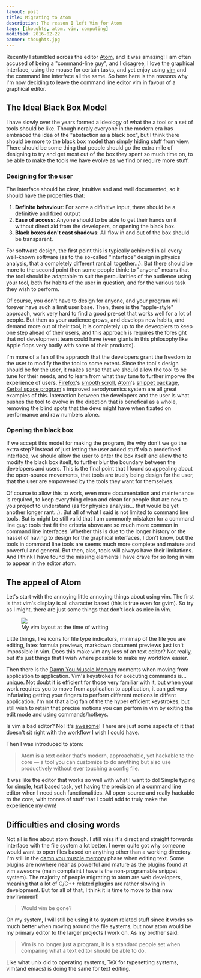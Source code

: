 ```yaml
---
layout: post
title: Migrating to Atom
description: The reason I left Vim for Atom
tags: [thoughts, atom, vim, computing]
modified: 2016-02-22
banner: thoughts.jpg
---
```


Recently I stumbled across the editor [Atom](https://atom.io/), and it was
amazing! I am often accused of being a "command-line guy", and I disagree, I
love the graphical interface, using the mouse for certain tasks, and yet enjoy
using [vim](http://www.vim.org/) and the command line interface all the same.
So here here is the reasons why I'm now deciding to leave the command line
editor vim in favour of a graphical editor.

## The Ideal Black Box Model

I have slowly over the years formed a Ideology of what the a tool or a set of
tools should be like. Though neraly everyone in the modern era has embraced the
idea of the "abstaction as a black box", but I think there should be more to
the black box model than simply hiding stuff from view. There should be some
thing that people should go the extra mile of designing to try and get most out
of the box they spent so much time on, to be able to make the tools we have
evolve as we find or require more stuff.

### Designing for the user

The interface should be clear, intuitive and and well documented, so it should
have the properties that:

1.  **Definite behaviour**: For some a difinitive input, there should be a
    definitive and fixed output
2.  **Ease of access**: Anyone should to be able to get their hands on it
    without direct aid from the developers, or opening the black box.
3.  **Black boxes don't cast shadows**: All flow in and out of the box should
    be transparent.

For software design, the first point this is typically achieved in all every
well-known software (as to the so-called "interface" design in physics
analysis, that a completely different rant all together...). But there should
be more to the second point then some people think: to "anyone" means that the
tool should be adaptable to suit the perculiarities of the audience using your
tool, both for habits of the user in question, and for the various task they
wish to perform.

Of course, you don't have to design for anyone, and your program will forever
have such a limit user base. Then, there is the "apple-style" approach, work
very hard to find a good pre-set that works well for a lot of people. But then
as your audience grows, and develops new habits, and demand more out of their
tool, it is completely up to the deveoplers to keep one step ahead of their
users, and this approach is requires the foresight that not development team
could have (even giants in this philosophy like Apple flops very badly with
some of their products).

I'm more of a fan of the appraoch that the developers grant the freedom to the
user to modify the the tool to some extent. Since the tool's design should be
for the user, it makes sense that we should allow the tool to be tune for their
needs, and to learn from what they tune to further imporve the experience
of users. [Firefox](https://www.mozilla.org/en-US/firefox/new/)'s [smooth
scroll](http://www.pcworld.com/article/221150/Firefox.html),
[Atom](https://atom.io/)'s [snippet
package](https://atom.io/packages/snippets), [Kerbal space
program](https://kerbalspaceprogram.com/en/)'s improved aerodynamics system
are all great examples of this. Interaction between the developers and the
user is what pushes the tool to evolve in the direction that is benefical
as a whole, removing the blind spots that the devs might have when fixated
on performance and raw numbers alone.

### Opening the black box

If we accept this model for making the program, the why don't we go the extra
step? Instead of just letting the user added stuff via a predefined interface,
we should allow the user to enter the box itself and allow the to modify the
black box itself, to further blur the boundary between the developers and
users. This is the final point that I found so appealing about the open-source
movements, that tools are truely being design for the user, that the user are
empowered by the tools they want for themselves.

Of course to allow this to work, even more documentation and maintenance is
required, to keep everything clean and clean for people that are new to you
project to understand (as for physics analysis... that would be yet another
longer rant...). But all of what I said is not limited to command line tools.
But is might be still valid that I am commonly mistaken for a command line guy:
tools that fit the criteria above are so much more common in command line
interfaces. Whether this is due to the longer history or the hassel of having
to design for the graphical interfaces, I don't know, but the tools in command
line tools are seems much more complete and mature and powerful and general.
But then, alas, tools will always have their limitations. And I think I have
found the missing elements I have crave for so long in vim to appear in the
editor atom.

## The appeal of Atom

Let's start with the annoying little annoying things about using vim. The first
is that vim's display is all character based (this is true even for gvim). So
try as I might, there are just some things that don't look as nice in vim.

<figure>
   <img src="https://drive.google.com/thumbnail?id=0Bw8_U9a0g9nHTG9CT3VkcnJBd1k"/>
   <figcaption>My vim layout at the time of writing</figcaption>
</figure>

Little things, like icons for file type indicators, minimap of the file you are
editing, latex formula previews, markdown document previews just isn't
impossible in vim. Does this make vim any less of an text editor? Not really,
but it's just things that I wish where possible to make my workflow easier.

Then there is the [Damn You Muscle
Memory](http://tvtropes.org/pmwiki/pmwiki.php/Main/DamnYouMuscleMemory) moments
when moving from application to application. Vim's keystrokes for executing
commands is... unique. Not doubt it is efficient for those very familiar with
it, but when your work requires you to move from application to application, it
can get very infuriating getting your fingers to perform different motions in
diffent application. I'm not that a big fan of the the hyper efficient
keystrokes, but still wish to retain that precise motions you can perfom in vim
by exiting the edit mode and using commands/hotkeys.

Is vim a bad editor? No! It's [awesome](http://vimawesome.com/)! There are just
some aspects of it that doesn't sit right with the workflow I wish I could
have.

Then I was introduced to atom:

> Atom is a text editor that's modern, approachable, yet hackable to the core —
> a tool you can customize to do anything but also use productively without
> ever touching a config file.

It was like the editor that works so well with what I want to do! Simple typing
for simple, text based task, yet having the precision of a command line editor
when I need such functionalities. All open-source and really hackable to
the core, with tonnes of stuff that I could add to truly make the
experience my own!

## Difficulties and closing words

Not all is fine about atom though. I still miss it's direct and straight
forwards interface with the file system a lot better. I never quite got why
someone would want to open files based on anything other than a working
directory. I'm still in the [damn you muscle
memory](http://tvtropes.org/pmwiki/pmwiki.php/Main/DamnYouMuscleMemory) phase
when editing text. Some plugins are nowhere near as powerful and mature as the
plugins found at vim awesome (main complaint I have is the non-programable
snippet system). The majority of people migrating to atom are web developers,
meaning that a lot of C/C++ related plugins are rather slowing in development.
But for all of that, I think it is time to move to this new environment!

> Would vim be gone?

On my system, I will still be using it to system related stuff since it works
so much better when moving around the file systems, but now atom would be my
primary editor to the larger projects I work on. As my brother said:

> Vim is no longer just a program, it is a standard people set when comparing
> what a text editor should be able to do.

Like what unix did to operating systems, TeX for typesetting systems, vim(and
emacs) is doing the same for text editing.
